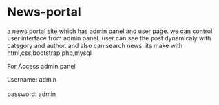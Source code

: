 # News-portal
a news portal site which has admin panel and user page. we can control user interface from admin panel. user can see the post dynamicaly with category and author. and also can search news. its make with html,css,bootstrap,php,mysql  <br/>

For Access admin panel<br/>

username: admin<br/><br/>
password: admin<br/>
